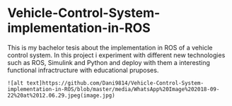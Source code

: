 # Vehicle-Control-System-implementation-in-ROS

This is my bachelor tesis about the implementation in ROS of a vehicle control system.
In this project i experiment with different new technologies such as ROS, Simulink and Python and deploy with them a interesting functional 
infractructure with educational pruposes. 


 	![alt text]https://github.com/Dani9814/Vehicle-Control-System-implementation-in-ROS/blob/master/media/WhatsApp%20Image%202018-09-22%20at%2012.06.29.jpeg(image.jpg)

